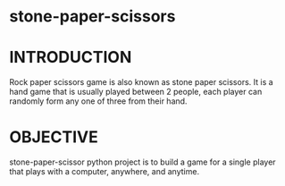 # stone-paper-scissors

# INTRODUCTION
Rock paper scissors game is also known as stone paper scissors. It is a hand game that is usually played between 2 people, each player can randomly form any one of three from their hand.


# OBJECTIVE
stone-paper-scissor python project is to build a game for a single player that plays with a computer, anywhere, and anytime.
